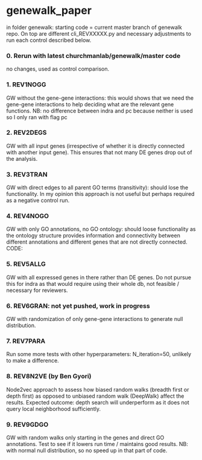 # genewalk_paper

in folder genewalk: starting code = current master branch of genewalk repo.
On top are different cli_REVXXXXX.py and necessary adjustments to run each control described below.

### 0. Rerun with latest churchmanlab/genewalk/master code
no changes, used as control comparison.  
### 1. REV1NOGG 
GW without the gene-gene interactions: this would shows that we need the gene-gene interactions to 
help deciding what are the relevant gene functions. 
NB: no difference between indra and pc because neither is used so I only ran with flag pc 
### 2. REV2DEGS
GW with all input genes (irrespective of whether it is directly connected with another input gene). This ensures that not many DE genes drop out of the analysis.
### 3. REV3TRAN 
GW with direct edges to all parent GO terms (transitivity): should lose the functionality. In my opinion this approach is not useful but perhaps required as a negative control run.
### 4. REV4NOGO 
GW with only GO annotations, no GO ontology: should loose functionality as the ontology structure provides information and connectivity between different annotations and different genes that are not directly connected. CODE:
### 5. REV5ALLG 
GW with all expressed genes in there rather than DE genes.
Do not pursue this for indra as that would require using their whole db, not feasible / necessary for reviewers.
### 6. REV6GRAN: not yet pushed, work in progress
GW with randomization of only gene-gene interactions to generate null distribution.
### 7. REV7PARA
Run some more tests with other hyperparameters: N_iteration=50, unlikely to make a difference.
### 8. REV8N2VE (by Ben Gyori)
Node2vec approach to assess how biased random walks (breadth first or depth first) as opposed to unbiased random walk (DeepWalk) affect the results. Expected outcome: depth search will underperform as it does not query local neighborhood sufficiently.
### 9. REV9GDGO
GW with random walks only starting in the genes and direct GO annotations. Test to see if it lowers run time / maintains good results. NB: with normal null distribution, so no speed up in that part of code.


